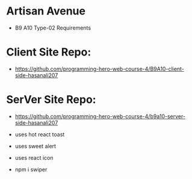 # Artisan Avenue


- B9 A10 Type-02 Requirements
# Client Site Repo:
- https://github.com/programming-hero-web-course-4/B9A10-client-side-hasanali207
# SerVer Site Repo:
- https://github.com/programming-hero-web-course-4/b9a10-server-side-hasanali207


- uses hot react toast
- uses sweet alert 
- uses react icon 
- npm i swiper
